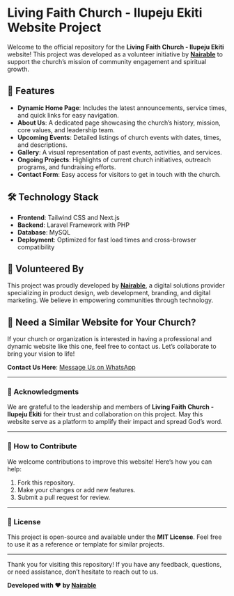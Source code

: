 # Living Faith Church - Ilupeju Ekiti Website Project

Welcome to the official repository for the **Living Faith Church - Ilupeju Ekiti** website! This project was developed as a volunteer initiative by **[Nairable](https://nairable.com)** to support the church’s mission of community engagement and spiritual growth.

## 🌟 Features

- **Dynamic Home Page**: Includes the latest announcements, service times, and quick links for easy navigation.
- **About Us**: A dedicated page showcasing the church’s history, mission, core values, and leadership team.
- **Upcoming Events**: Detailed listings of church events with dates, times, and descriptions.
- **Gallery**: A visual representation of past events, activities, and services.
- **Ongoing Projects**: Highlights of current church initiatives, outreach programs, and fundraising efforts.
- **Contact Form**: Easy access for visitors to get in touch with the church.

## 🛠️ Technology Stack

- **Frontend**: Tailwind CSS and Next.js
- **Backend**: Laravel Framework with PHP
- **Database**: MySQL
- **Deployment**: Optimized for fast load times and cross-browser compatibility

## 🤝 Volunteered By

This project was proudly developed by **[Nairable](https://nairable.com)**, a digital solutions provider specializing in product design, web development, branding, and digital marketing. We believe in empowering communities through technology.

## 📩 Need a Similar Website for Your Church?

If your church or organization is interested in having a professional and dynamic website like this one, feel free to contact us. Let’s collaborate to bring your vision to life!

**Contact Us Here**: [Message Us on WhatsApp](https://wa.me/message/HZ7KP2RUZNY2G1)

---

### 🙏 Acknowledgments

We are grateful to the leadership and members of **Living Faith Church - Ilupeju Ekiti** for their trust and collaboration on this project. May this website serve as a platform to amplify their impact and spread God’s word.

---

### 🚀 How to Contribute

We welcome contributions to improve this website! Here’s how you can help:
1. Fork this repository.
2. Make your changes or add new features.
3. Submit a pull request for review.

---

### 📄 License

This project is open-source and available under the **MIT License**. Feel free to use it as a reference or template for similar projects.

---

Thank you for visiting this repository! If you have any feedback, questions, or need assistance, don’t hesitate to reach out to us.

**Developed with ❤️ by [Nairable](https://nairable.com)**
